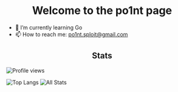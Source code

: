 <h1 align="center"> Welcome to the po1nt page </h1>

- 🌱 I’m currently learning Go
- 📫 How to reach me: po1nt.sploit@gmail.com


<h2 align="center"> Stats </h1>

![Profile views](https://gpvc.arturio.dev/po1nt-1)

![Top Langs](https://github-readme-stats-axpwmfcg3.vercel.app/api/top-langs/?username=po1nt-1&count_private=false&theme=dracula&hide_border=true)
![All Stats](https://github-readme-stats-axpwmfcg3.vercel.app/api?username=po1nt-1&show_icons=true&include_all_commits=true&count_private=true&hide=contribs&theme=dracula&hide_border=true)
